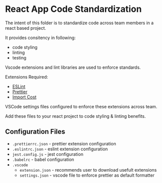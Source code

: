 # React App Code Standardization

The intent of this folder is to standardize code across team members in a react based project.

It provides consitency in following:

-   code styling
-   linting
-   testing

Vscode extensions and lint libraries are used to enforce standards.

Extensions Required:

-   [ESLint](https://marketplace.visualstudio.com/items?itemName=dbaeumer.vscode-eslint)
-   [Prettier](https://marketplace.visualstudio.com/items?itemName=esbenp.prettier-vscode)
-   [Import Cost](https://marketplace.visualstudio.com/items?itemName=wix.vscode-import-cost)

VSCode settings files configured to enforce these extensions across team.

Add these files to your react project to code styling & linting benefits.

## Configuration Files

-   `.prettierrc.json` - prettier extension configuration
-   `.eslintrc.json` - eslint extension configuration
-   `jest.config.js` - jest configuration
-   `.babelrc` - babel configuration
-   `.vscode`
    -   `extension.json` - recommends user to download usefult extensions
    -   `settings.json` - vscode file to enforce prettier as default formatter

